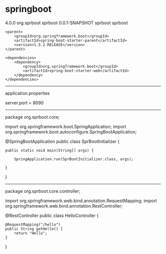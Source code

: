 # springboot


<project xmlns="http://maven.apache.org/POM/4.0.0" xmlns:xsi="http://www.w3.org/2001/XMLSchema-instance"
	xsi:schemaLocation="http://maven.apache.org/POM/4.0.0 http://maven.apache.org/xsd/maven-4.0.0.xsd">
	<modelVersion>4.0.0</modelVersion>
	<groupId>org.sprboot</groupId>
	<artifactId>sprboot</artifactId>
	<version>0.0.1-SNAPSHOT</version>
	<name>sprboot</name>
	<description>sprboot</description>

	<parent>
		<groupId>org.springframework.boot</groupId>
		<artifactId>spring-boot-starter-parent</artifactId>
		<version>1.5.2.RELEASE</version>
	</parent>

	<dependencies>
		<dependency>
			<groupId>org.springframework.boot</groupId>
			<artifactId>spring-boot-starter-web</artifactId>
		</dependency>
	</dependencies>

</project>


--------------------------------------

application.properties

server.port = 8090


--------------------------------------

package org.sprboot.core;

import org.springframework.boot.SpringApplication;
import org.springframework.boot.autoconfigure.SpringBootApplication;

@SpringBootApplication
public class SprBootInitializer {

	public static void main(String[] args) {
		
		SpringApplication.run(SprBootInitializer.class, args);

	}

}

-----------------------------

package org.sprboot.core.controller;

import org.springframework.web.bind.annotation.RequestMapping;
import org.springframework.web.bind.annotation.RestController;

@RestController
public class HelloController {

	@RequestMapping("/hello")
	public String getHello() {
		return "Hello";
	}
}
